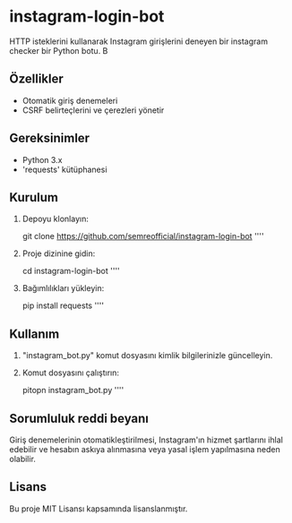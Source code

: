 # instagram-login-bot

HTTP isteklerini kullanarak Instagram girişlerini deneyen bir instagram checker bir Python botu. B

## Özellikler

- Otomatik giriş denemeleri
- CSRF belirteçlerini ve çerezleri yönetir

## Gereksinimler

- Python 3.x
- 'requests' kütüphanesi

## Kurulum

1. Depoyu klonlayın:

    git clone https://github.com/semreofficial/instagram-login-bot
    ''''

2. Proje dizinine gidin:

    cd instagram-login-bot
    ''''

3. Bağımlılıkları yükleyin:

    pip install requests
    ''''

## Kullanım

1. "instagram_bot.py" komut dosyasını kimlik bilgilerinizle güncelleyin.
2. Komut dosyasını çalıştırın:

    pitopn instagram_bot.py
    ''''

## Sorumluluk reddi beyanı

Giriş denemelerinin otomatikleştirilmesi, Instagram'ın hizmet şartlarını ihlal edebilir ve hesabın askıya alınmasına veya yasal işlem yapılmasına neden olabilir.

## Lisans

Bu proje MIT Lisansı kapsamında lisanslanmıştır.
